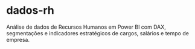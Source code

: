 # dados-rh
Análise de dados de Recursos Humanos em Power BI com DAX, segmentações e indicadores estratégicos de cargos, salários e tempo de empresa.
